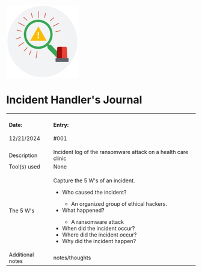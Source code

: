 ![Journal](journal.jpeg)

# Incident Handler's Journal
<table>
    <tr>
        <td>
            <h4>Date:</h4>
            <p>12/21/2024</p>
        </td>
        <td>
            <h4>Entry:</h4>
            <p>#001</p>
        </td>
    </tr>
    <tr>
        <td>Description</td>
        <td>Incident log of the ransomware attack on a health care clinic</td>
    </tr>
    <tr>
        <td>Tool(s) used</td>
        <td>None</td>
    </tr>
    <tr>
        <td>The 5 W's</td>
        <td>
            <p>Capture the 5 W's of an incident.</p>
            <ul>
                <li>Who caused the incident?</li>
                <ul><li>An organized group of ethical hackers.</li></ul>
                <li>What happened?</li>
                <ul><li>A ransomware attack</li></ul>
                <li>When did the incident occur?</li>
                <li>Where did the incident occur?</li>
                <li>Why did the incident happen?</li>
            </ul>
        </td>
    </tr>
    <tr>
        <td>Additional notes</td>
        <td>notes/thoughts</td>
    </tr>
</table>